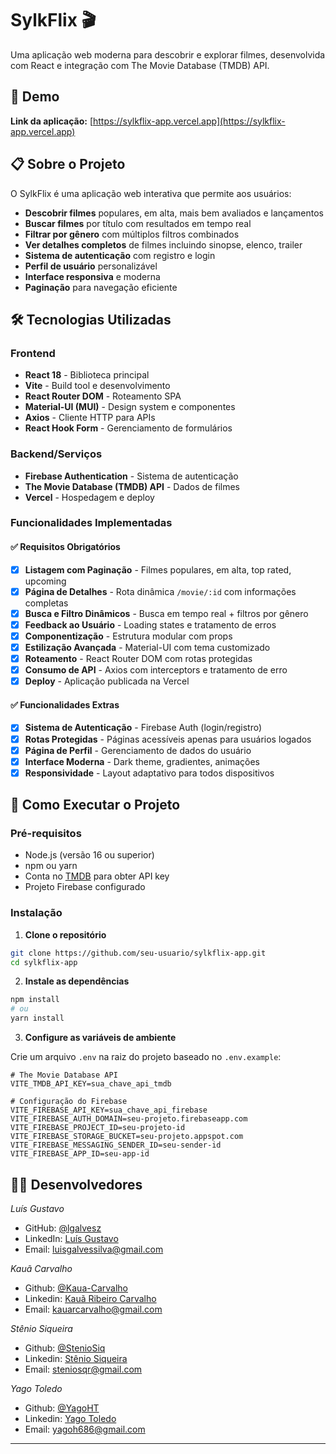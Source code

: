 # SylkFlix 🎬

Uma aplicação web moderna para descobrir e explorar filmes, desenvolvida com React e integração com The Movie Database (TMDB) API.

## 🚀 Demo

**Link da aplicação:** [https://sylkflix-app.vercel.app](https://sylkflix-app.vercel.app)

## 📋 Sobre o Projeto

O SylkFlix é uma aplicação web interativa que permite aos usuários:

- **Descobrir filmes** populares, em alta, mais bem avaliados e lançamentos
- **Buscar filmes** por título com resultados em tempo real
- **Filtrar por gênero** com múltiplos filtros combinados
- **Ver detalhes completos** de filmes incluindo sinopse, elenco, trailer
- **Sistema de autenticação** com registro e login
- **Perfil de usuário** personalizável
- **Interface responsiva** e moderna
- **Paginação** para navegação eficiente

## 🛠️ Tecnologias Utilizadas

### Frontend
- **React 18** - Biblioteca principal
- **Vite** - Build tool e desenvolvimento
- **React Router DOM** - Roteamento SPA
- **Material-UI (MUI)** - Design system e componentes
- **Axios** - Cliente HTTP para APIs
- **React Hook Form** - Gerenciamento de formulários

### Backend/Serviços
- **Firebase Authentication** - Sistema de autenticação
- **The Movie Database (TMDB) API** - Dados de filmes
- **Vercel** - Hospedagem e deploy

### Funcionalidades Implementadas

#### ✅ Requisitos Obrigatórios
- [x] **Listagem com Paginação** - Filmes populares, em alta, top rated, upcoming
- [x] **Página de Detalhes** - Rota dinâmica `/movie/:id` com informações completas
- [x] **Busca e Filtro Dinâmicos** - Busca em tempo real + filtros por gênero
- [x] **Feedback ao Usuário** - Loading states e tratamento de erros
- [x] **Componentização** - Estrutura modular com props
- [x] **Estilização Avançada** - Material-UI com tema customizado
- [x] **Roteamento** - React Router DOM com rotas protegidas
- [x] **Consumo de API** - Axios com interceptors e tratamento de erro
- [x] **Deploy** - Aplicação publicada na Vercel

#### ✅ Funcionalidades Extras
- [x] **Sistema de Autenticação** - Firebase Auth (login/registro)
- [x] **Rotas Protegidas** - Páginas acessíveis apenas para usuários logados
- [x] **Página de Perfil** - Gerenciamento de dados do usuário
- [x] **Interface Moderna** - Dark theme, gradientes, animações
- [x] **Responsividade** - Layout adaptativo para todos dispositivos

## 🚀 Como Executar o Projeto

### Pré-requisitos
- Node.js (versão 16 ou superior)
- npm ou yarn
- Conta no [TMDB](https://www.themoviedb.org/settings/api) para obter API key
- Projeto Firebase configurado

### Instalação

1. **Clone o repositório**
```bash
git clone https://github.com/seu-usuario/sylkflix-app.git
cd sylkflix-app
```

2. **Instale as dependências**
```bash
npm install
# ou
yarn install
```

3. **Configure as variáveis de ambiente**

Crie um arquivo `.env` na raiz do projeto baseado no `.env.example`:

```env
# The Movie Database API
VITE_TMDB_API_KEY=sua_chave_api_tmdb

# Configuração do Firebase
VITE_FIREBASE_API_KEY=sua_chave_api_firebase
VITE_FIREBASE_AUTH_DOMAIN=seu-projeto.firebaseapp.com
VITE_FIREBASE_PROJECT_ID=seu-projeto-id
VITE_FIREBASE_STORAGE_BUCKET=seu-projeto.appspot.com
VITE_FIREBASE_MESSAGING_SENDER_ID=seu-sender-id
VITE_FIREBASE_APP_ID=seu-app-id
```

## 👨‍💻 Desenvolvedores

*Luís Gustavo*
- GitHub: [@lgalvesz](https://github.com/lgalvesz)
- LinkedIn: [Luís Gustavo](https://www.linkedin.com/in/luisgustavoalves/)
- Email: luisgalvessilva@gmail.com

*Kauã Carvalho*
- Github: [@Kaua-Carvalho](https://github.com/Kaua-Carvalho)
- Linkedin: [Kauã Ribeiro Carvalho](https://www.linkedin.com/in/kauã-ribeiro-carvalho/)
- Email: kauarcarvalho@gmail.com

*Stênio Siqueira*
- Github: [@StenioSiq](https://github.com/StenioSiq)
- Linkedin: [Stênio Siqueira](https://www.linkedin.com/in/stenio-siqueira/)
- Email: steniosqr@gmail.com

*Yago Toledo*
- Github: [@YagoHT](https://github.com/YagoHT)
- Linkedin: [Yago Toledo](https://www.linkedin.com/in/yago-henrique-toledo-del-pino-vieira/)
- Email: yagoh686@gmail.com

---
